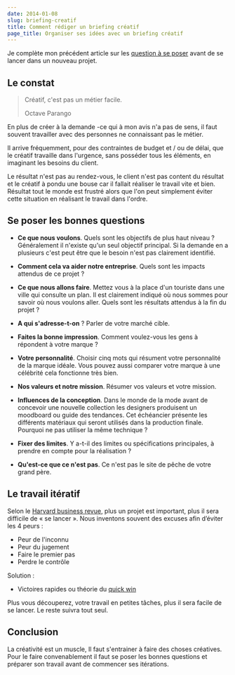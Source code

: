 ```yaml
---
date: 2014-01-08
slug: briefing-creatif
title: Comment rédiger un briefing créatif
page_title: Organiser ses idées avec un briefing créatif
---
```


Je complète mon précédent article sur les [question à se poser](http://davidl.fr/blog/redaction-briefing.html) avant de se lancer dans un nouveau projet.

## Le constat

>Créatif, c'est pas un métier facile.
>
>Octave Parango

En plus de créer à la demande -ce qui à mon avis n'a pas de sens, il faut souvent travailler avec des personnes ne connaissant pas le métier.

Il arrive fréquemment, pour des contraintes de budget et / ou de délai, que le créatif travaille dans l'urgence, sans posséder tous les éléments, en imaginant les besoins du client.

Le résultat n'est pas au rendez-vous, le client n'est pas content du résultat et le créatif à pondu une bouse car il fallait réaliser le travail vite et bien. Résultat tout le monde est frustré alors que l'on peut simplement éviter cette situation en réalisant le travail dans l'ordre.

## Se poser les bonnes questions

- __Ce que nous voulons__.
Quels sont les objectifs de plus haut niveau ? Généralement il n'existe qu'un seul objectif principal. Si la demande en a plusieurs c'est peut être que le besoin n'est pas clairement identifié.

- __Comment cela va aider notre entreprise__.
Quels sont les impacts attendus de ce projet ?

- __Ce que nous allons faire__.
Mettez vous à la place d'un touriste dans une ville qui consulte un plan. Il est clairement indiqué où nous sommes pour savoir où nous voulons aller.
Quels sont les résultats attendus à la fin du projet ?

- __A qui s'adresse-t-on__ ?
Parler de votre marché cible.

- __Faites la bonne impression__.
Comment voulez-vous les gens à répondent à votre marque ?

- __Votre personnalité__.
Choisir cinq mots qui résument votre personnalité de la marque idéale. Vous pouvez aussi comparer votre marque à une célébrité cela fonctionne très bien.

- __Nos valeurs et notre mission__.
Résumer vos valeurs et votre mission.

- __Influences de la conception__.
Dans le monde de la mode avant de concevoir une nouvelle collection les designers produisent un moodboard ou guide des tendances. Cet échéancier présente les différents matériaux qui seront utilisés dans la production finale. Pourquoi ne pas utiliser la même technique ?

- __Fixer des limites__.
Y a-t-il des limites ou spécifications principales, à prendre en compte pour la réalisation ?

- __Qu'est-ce que ce n'est pas__.
Ce n'est pas le site de pêche de votre grand père.

## Le travail itératif

Selon le [Harvard business revue](http://hbr.org/), plus un projet est important, plus il sera difficile de « se lancer ». Nous inventons souvent des excuses afin d’éviter les 4 peurs :

- Peur de l'inconnu
- Peur du jugement
- Faire le premier pas
- Perdre le contrôle

Solution :

- Victoires rapides ou théorie du [quick win](http://blog.agenoria.com/general/miser-sur-le-quick-win.html)

Plus vous découperez, votre travail en petites tâches, plus il sera facile de se lancer. Le reste suivra tout seul.

## Conclusion

La créativité est un muscle, Il faut s'entrainer à faire des choses créatives. Pour le faire convenablement il faut se poser les bonnes questions et préparer son travail avant de commencer ses itérations.
